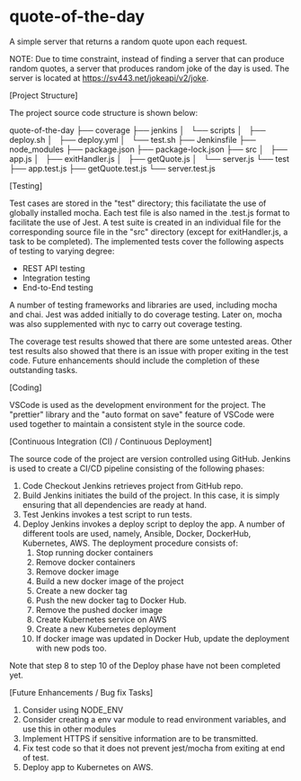 # quote-of-the-day
A simple server that returns a random quote upon each request.

NOTE:
Due to time constraint, instead of finding a server that can produce random quotes, a server that produces random joke of the day is used.
The server is located at https://sv443.net/jokeapi/v2/joke.


[Project Structure]

The project source code structure is shown below:

quote-of-the-day
├── coverage
├── jenkins
│   └── scripts
│       ├── deploy.sh
│       ├── deploy.yml
│       └── test.sh
├── Jenkinsfile
├── node_modules
├── package.json
├── package-lock.json
├── src
│   ├── app.js
│   ├── exitHandler.js
│   ├── getQuote.js
│   └── server.js
└── test
    ├── app.test.js
    ├── getQuote.test.js
    └── server.test.js

[Testing]

Test cases are stored in the "test" directory; this faciliatate the use of globally installed mocha. Each test file is also named in the <module>.test.js
format to facilitate the use of Jest. A test suite is created in an individual file for the corresponding source file in the "src" directory
(except for exitHandler.js, a task to be completed). The implemented tests cover the following aspects of testing to varying degree:
* REST API testing
* Integration testing
* End-to-End testing

A number of testing frameworks and libraries are used, including mocha and chai. Jest was added initially to do coverage testing. Later on, mocha was
also supplemented with nyc to carry out coverage testing.

The coverage test results showed that there are some untested areas. Other test results also showed that there is an issue with proper exiting in the
test code. Future enhancements should include the completion of these outstanding tasks.


[Coding]

VSCode is used as the development environment for the project. The "prettier" library and the "auto format on save" feature of VSCode were used together
to maintain a consistent style in the source code.


[Continuous Integration (CI) / Continuous Deployment]

The source code of the project are version controlled using GitHub. Jenkins is used to create a CI/CD pipeline consisting of the following phases:
1. Code Checkout
   Jenkins retrieves project from GitHub repo.
2. Build
   Jenkins initiates the build of the project. In this case, it is simply ensuring that all dependencies are ready at hand.
3. Test
	 Jenkins invokes a test script to run tests.
4. Deploy
   Jenkins invokes a deploy script to deploy the app. A number of different tools are used, namely, Ansible, Docker, DockerHub, Kubernetes, AWS.
   The deployment procedure consists of:
	 1. Stop running docker containers
   2. Remove docker containers
   3. Remove docker image
   4. Build a new docker image of the project
   5. Create a new docker tag
   6. Push the new docker tag to Docker Hub.
   7. Remove the pushed docker image
   8. Create Kubernetes service on AWS
   9. Create a new Kubernetes deployment
   10. If docker image was updated in Docker Hub, update the deployment with new pods too.

Note that step 8 to step 10 of the Deploy phase have not been completed yet.


[Future Enhancements / Bug fix Tasks]

1. Consider using NODE_ENV
2. Consider creating a env var module to read environment variables, and use this in other modules
3. Implement HTTPS if sensitive information are to be transmitted.
4. Fix test code so that it does not prevent jest/mocha from exiting at end of test.
5. Deploy app to Kubernetes on AWS.
